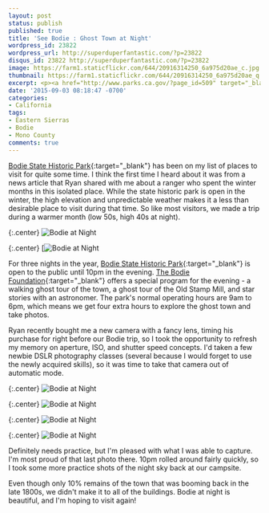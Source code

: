 ```yaml
---
layout: post
status: publish
published: true
title: 'See Bodie : Ghost Town at Night'
wordpress_id: 23822
wordpress_url: http://superduperfantastic.com/?p=23822
disqus_id: 23822 http://superduperfantastic.com/?p=23822
image: https://farm1.staticflickr.com/644/20916314250_6a975d20ae_c.jpg
thumbnail: https://farm1.staticflickr.com/644/20916314250_6a975d20ae_q.jpg
excerpt: <p><a href="http://www.parks.ca.gov/?page_id=509" target="_blank">Bodie State Historic Park</a> has been on my list of places to visit for quite some time. While the state historic park is open in the winter, the high elevation and unpredictable weather makes it a less than desirable place to visit during that time. So like most visitors, we made a trip during a warmer month (low 50s, high 40s at night).</p>
date: '2015-09-03 08:18:47 -0700'
categories:
- California
tags:
- Eastern Sierras
- Bodie
- Mono County
comments: true
---
```

[Bodie State Historic Park](http://www.parks.ca.gov/?page_id=509){:target="_blank"} has been on my list of places to visit for quite some time. I think the first time I heard about it was from a news article that Ryan shared with me about a ranger who spent the winter months in this isolated place. While the state historic park is open in the winter, the high elevation and unpredictable weather makes it a less than desirable place to visit during that time. So like most visitors, we made a trip during a warmer month (low 50s, high 40s at night).

{:.center}
![Bodie at Night](https://farm1.staticflickr.com/644/20916314250_6a975d20ae_c.jpg)  

{:.center}
[![Bodie at Night](https://farm6.staticflickr.com/5815/20916366880_d13803ec86_c.jpg) 

For three nights in the year, [Bodie State Historic Park](http://www.parks.ca.gov/?page_id=509){:target="_blank"} is open to the public until 10pm in the evening. [The Bodie Foundation](http://www.bodiefoundation.org/){:target="_blank"} offers a special program for the evening - a walking ghost tour of the town, a ghost tour of the Old Stamp Mill, and star stories with an astronomer. The park's normal operating hours are 9am to 6pm, which means we get four extra hours to explore the ghost town and take photos.

Ryan recently bought me a new camera with a fancy lens, timing his purchase for right before our Bodie trip, so I took the opportunity to refresh my memory on aperture, ISO, and shutter speed concepts. I'd taken a few newbie DSLR photography classes (several because I would forget to use the newly acquired skills), so it was time to take that camera out of automatic mode.

{:.center}
![Bodie at Night](https://farm6.staticflickr.com/5649/20917675769_e46fa15fdb_c.jpg)

{:.center}
![Bodie at Night](https://farm1.staticflickr.com/577/21104466705_9e13359b0b_c.jpg)

{:.center}
![Bodie at Night](https://farm6.staticflickr.com/5782/20481865464_a863cece6b_c.jpg)

{:.center}
![Bodie at Night](https://farm1.staticflickr.com/597/20916573728_7cb0bb5dce_c.jpg) 

Definitely needs practice, but I'm pleased with what I was able to capture. I'm most proud of that last photo there. 10pm rolled around fairly quickly, so I took some more practice shots of the night sky back at our campsite.

Even though only 10% remains of the town that was booming back in the late 1800s, we didn't make it to all of the buildings. Bodie at night is beautiful, and I'm hoping to visit again!



